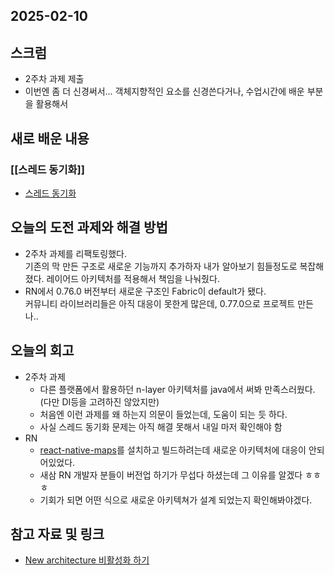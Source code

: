 ## 2025-02-10

## 스크럼
- 2주차 과제 제출
- 이번엔 좀 더 신경써서... 객체지향적인 요소를 신경쓴다거나, 수업시간에 배운 부분을 활용해서

## 새로 배운 내용
### [[스레드 동기화]]
- [스레드 동기화](https://github.com/iHyunWoo/TIL/blob/main/Document/CS/%EC%8A%A4%EB%A0%88%EB%93%9C%20%EB%8F%99%EA%B8%B0%ED%99%94.md)


## 오늘의 도전 과제와 해결 방법
- 2주차 과제를 리팩토링했다.   
기존의 막 만든 구조로 새로운 기능까지 추가하자 내가 알아보기 힘들정도로 복잡해졌다.
레이어드 아키텍처를 적용해서 책임을 나눠줬다.
- RN에서 0.76.0 버전부터 새로운 구조인 Fabric이 default가 됐다.   
커뮤니티 라이브러리들은 아직 대응이 못한게 많은데, 0.77.0으로 프로젝트 만든 나..   	

## 오늘의 회고
- 2주차 과제
	- 다른 플랫폼에서 활용하던 n-layer 아키텍처를 java에서 써봐 만족스러웠다.(다만 DI등을 고려하진 않았지만)   
	- 처음엔 이런 과제를 왜 하는지 의문이 들었는데, 도움이 되는 듯 하다.
	- 사실 스레드 동기화 문제는 아직 해결 못해서 내일 마저 확인해야 함
- RN
	- [react-native-maps](https://github.com/react-native-maps/react-native-maps)를 설치하고 빌드하려는데 새로운 아키텍처에 대응이 안되어있었다.
	- 새삼 RN 개발자 분들이 버전업 하기가 무섭다 하셨는데 그 이유를 알겠다 ㅎㅎㅎ
	- 기회가 되면 어떤 식으로 새로운 아키텍쳐가 설계 되었는지 확인해봐야겠다.

## 참고 자료 및 링크
- [New architecture 비활성화 하기](https://velog.io/@bang9dev/new-architecture-disable)

